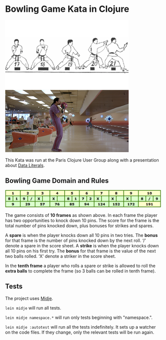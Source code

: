 # Bowling Game Kata in Clojure

![Kata](kata.png)
![jesus](jesus.png)

This Kata was run at the Paris Clojure User Group along with a presentation about [Data Literals](https://speakerdeck.com/jgrodziski/why-data-literals-matters).

## Bowling Game Domain and Rules

![Game](game.png)

The game consists of **10 frames** as shown above. In each frame the player has
two opportunities to knock down 10 pins. The score for the frame is the total
number of pins knocked down, plus bonuses for strikes and spares.

A **spare** is when the player knocks down all 10 pins in two tries. The **bonus** for that frame is the number of pins knocked down by the next roll. ‘/’ denote a spare in the score sheet.
A **strike** is when the player knocks down all 10 pins on his first try. The **bonus** for that frame is the value of the next two balls rolled. ‘X’ denote a striker in the score sheet.

In the **tenth frame** a player who rolls a spare or strike is allowed to roll the **extra balls** to complete the frame (so 3 balls can be rolled in tenth frame).

## Tests

The project uses [Midje](https://github.com/marick/Midje/).

`lein midje` will run all tests.

`lein midje namespace.*` will run only tests beginning with "namespace.".

`lein midje :autotest` will run all the tests indefinitely. It sets up a
watcher on the code files. If they change, only the relevant tests will be
run again.